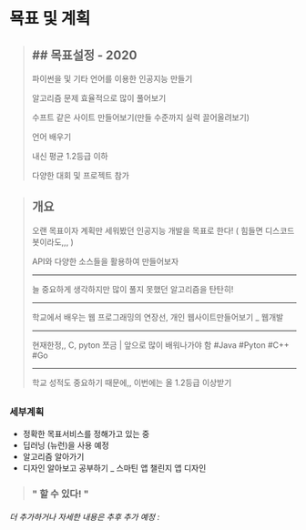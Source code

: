 # 묙표 및 계획

>## ## 목표설정 - 2020
>
>파이썬을 및 기타 언어를 이용한 인공지능 만들기
>
>알고리즘 문제 효율적으로 많이 풀어보기
>
>수프트 같은 사이트 만들어보기(만들 수준까지 실력 끌어올려보기)
>
>언어 배우기
>
>내신 평균 1.2등급 이하
>
>다양한 대회 및 프로젝트 참가



>## 개요
>
>오랜 목표이자 계획만 세워봤던 인공지능 개발을 목표로 한다! ( 힘들면 디스코드 봇이라도,,, )
>
>API와 다양한 소스들을 활용하여 만들어보자
>
>--------
>
>늘 중요하게 생각하지만 많이 풀지 못했던 알고리즘을 탄탄히!
>
>----
>
>학교에서 배우는 웹 프로그래밍의 연장선, 개인 웹사이트만들어보기 _ 웹개발
>
>---
>
>현재한정,, C, pyton 쪼금  | 앞으로 많이 배워나가야 함 #Java #Pyton #C++ #Go
>
>---
>
>학교 성적도 중요하기 때문에,, 이번에는 올 1.2등급 이상받기

## 

### 세부계획

* 정확한 목표서비스를 정해가고 있는 중
* 딥러닝 (뉴런)을 사용 예정
* 알고리즘 알아가기
* 디자인 알아보고 공부하기 _ 스마틴 앱 챌린지 앱 디자인





> ### " 할 수 있다! "




###### 더 추가하거나 자세한 내용은 추후 추가 예정 :
















